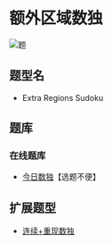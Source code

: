 # 额外区域数独

![题](https://cn.sudoku.today/pic/extraregion2x9/14620_41083.png)

## 题型名

- Extra Regions Sudoku

## 题库

### 在线题库

- [今日数独]【选题不便】

[今日数独]: https://cn.sudoku.today/g-extra-regions-sudoku/

## 扩展题型

- [连续+重现数独](../../../混合类/连续+重现数独.md)
